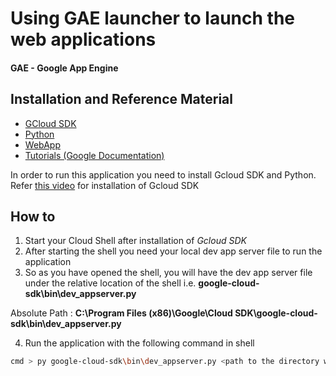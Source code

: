 # Using GAE launcher to launch the web applications

#### GAE - Google App Engine

## Installation and Reference Material

 - [GCloud SDK](https://cloud.google.com/sdk/docs/install)
 - [Python](https://www.python.org/downloads/)
 - [WebApp](https://webapp2.readthedocs.io/en/latest/)
 - [Tutorials (Google Documentation)](https://cloud.google.com/python/docs/setup)

In order to run this application you need to install Gcloud SDK and Python.
Refer [this video](https://www.youtube.com/watch?v=k-8qFh8EfFA) for installation of Gcloud SDK
## How to

1. Start your Cloud Shell after installation of _Gcloud SDK_
2. After starting the shell you need your local dev app server file to run the application
3. So as you have opened the shell, you will have the dev app server file under the relative location of the shell 
i.e. **google-cloud-sdk\bin\dev_appserver.py**

Absolute Path : **C:\Program Files (x86)\Google\Cloud SDK\google-cloud-sdk\bin\dev_appserver.py**

4. Run the application with the following command in shell
```sh
cmd > py google-cloud-sdk\bin\dev_appserver.py <path to the directory where application resides>
```